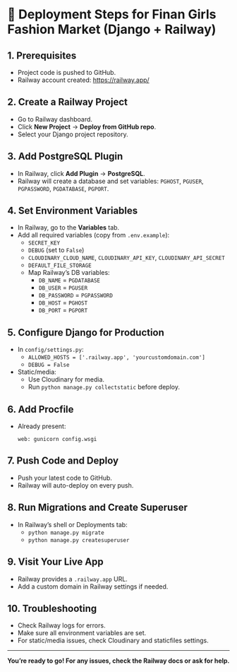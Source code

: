 # 🚀 Deployment Steps for Finan Girls Fashion Market (Django + Railway)

## 1. Prerequisites
- Project code is pushed to GitHub.
- Railway account created: https://railway.app/

## 2. Create a Railway Project
- Go to Railway dashboard.
- Click **New Project** → **Deploy from GitHub repo**.
- Select your Django project repository.

## 3. Add PostgreSQL Plugin
- In Railway, click **Add Plugin** → **PostgreSQL**.
- Railway will create a database and set variables: `PGHOST`, `PGUSER`, `PGPASSWORD`, `PGDATABASE`, `PGPORT`.

## 4. Set Environment Variables
- In Railway, go to the **Variables** tab.
- Add all required variables (copy from `.env.example`):
  - `SECRET_KEY`
  - `DEBUG` (set to `False`)
  - `CLOUDINARY_CLOUD_NAME`, `CLOUDINARY_API_KEY`, `CLOUDINARY_API_SECRET`
  - `DEFAULT_FILE_STORAGE`
  - Map Railway’s DB variables:
    - `DB_NAME` = `PGDATABASE`
    - `DB_USER` = `PGUSER`
    - `DB_PASSWORD` = `PGPASSWORD`
    - `DB_HOST` = `PGHOST`
    - `DB_PORT` = `PGPORT`

## 5. Configure Django for Production
- In `config/settings.py`:
  - `ALLOWED_HOSTS = ['.railway.app', 'yourcustomdomain.com']`
  - `DEBUG = False`
- Static/media:
  - Use Cloudinary for media.
  - Run `python manage.py collectstatic` before deploy.

## 6. Add Procfile
- Already present:
  ```
  web: gunicorn config.wsgi
  ```

## 7. Push Code and Deploy
- Push your latest code to GitHub.
- Railway will auto-deploy on every push.

## 8. Run Migrations and Create Superuser
- In Railway’s shell or Deployments tab:
  - `python manage.py migrate`
  - `python manage.py createsuperuser`

## 9. Visit Your Live App
- Railway provides a `.railway.app` URL.
- Add a custom domain in Railway settings if needed.

## 10. Troubleshooting
- Check Railway logs for errors.
- Make sure all environment variables are set.
- For static/media issues, check Cloudinary and staticfiles settings.

---

**You’re ready to go! For any issues, check the Railway docs or ask for help.** 